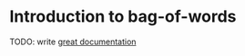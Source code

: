 # Introduction to bag-of-words

TODO: write [great documentation](http://jacobian.org/writing/what-to-write/)
